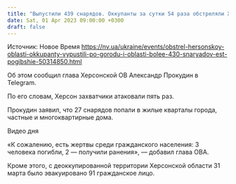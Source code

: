 ```yaml
---
title: "Выпустили 439 снарядов. Оккупанты за сутки 54 раза обстреляли Херсонскую область, три человека погибли"
date: Sat, 01 Apr 2023 09:00:00 +0300
draft: false
---
```

Источник: Новое Время https://nv.ua/ukraine/events/obstrel-hersonskoy-oblasti-okkupanty-vypustili-po-gorodu-i-oblasti-bolee-430-snaryadov-est-pogibshie-50314850.html


Об этом сообщил глава Херсонской ОВ Александр Прокудин в Telegram.

По его словам, Херсон захватчики атаковали пять раз.

Прокудин заявил, что 27 снарядов попали в жилые кварталы города, частные и многоквартирные дома.

  Видео дня   

«К сожалению, есть жертвы среди гражданского населения: 3 человека погибли, 2 — получили ранения», — добавил глава ОВА.

Кроме этого, с деоккупированной территории Херсонской области 31 марта было эвакуировано 91 гражданское лицо.
